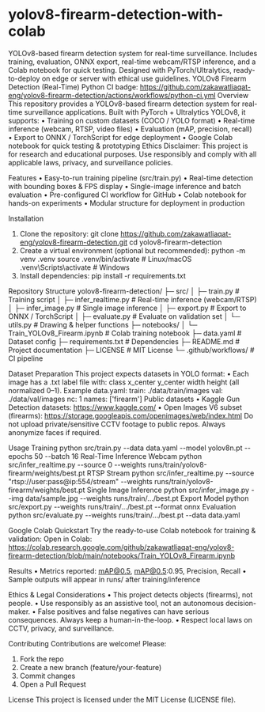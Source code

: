 # yolov8-firearm-detection-with-colab
YOLOv8-based firearm detection system for real-time surveillance. Includes training, evaluation, ONNX export, real-time webcam/RTSP inference, and a Colab notebook for quick testing. Designed with PyTorch/Ultralytics, ready-to-deploy on edge or server with ethical use guidelines.
YOLOv8 Firearm Detection (Real-Time)
Python CI badge: https://github.com/zakawatliaqat-eng/yolov8-firearm-detection/actions/workflows/python-ci.yml
Overview
This repository provides a YOLOv8-based firearm detection system for real-time surveillance applications.
Built with PyTorch + Ultralytics YOLOv8, it supports:
•	Training on custom datasets (COCO / YOLO format)
•	Real-time inference (webcam, RTSP, video files)
•	Evaluation (mAP, precision, recall)
•	Export to ONNX / TorchScript for edge deployment
•	Google Colab notebook for quick testing & prototyping
Ethics Disclaimer: This project is for research and educational purposes. Use responsibly and comply with all applicable laws, privacy, and surveillance policies.

Features
•	Easy-to-run training pipeline (src/train.py)
•	Real-time detection with bounding boxes & FPS display
•	Single-image inference and batch evaluation
•	Pre-configured CI workflow for GitHub
•	Colab notebook for hands-on experiments
•	Modular structure for deployment in production

Installation
1.	Clone the repository:
git clone https://github.com/zakawatliaqat-eng/yolov8-firearm-detection.git
cd yolov8-firearm-detection
2.	Create a virtual environment (optional but recommended):
python -m venv .venv
source .venv/bin/activate # Linux/macOS
.venv\Scripts\activate # Windows
3.	Install dependencies:
pip install -r requirements.txt

Repository Structure
yolov8-firearm-detection/
├─ src/
│ ├─ train.py # Training script
│ ├─ infer_realtime.py # Real-time inference (webcam/RTSP)
│ ├─ infer_image.py # Single image inference
│ ├─ export.py # Export to ONNX / TorchScript
│ ├─ evaluate.py # Evaluate on validation set
│ └─ utils.py # Drawing & helper functions
├─ notebooks/
│ └─ Train_YOLOv8_Firearm.ipynb # Colab training notebook
├─ data.yaml # Dataset config
├─ requirements.txt # Dependencies
├─ README.md # Project documentation
├─ LICENSE # MIT License
└─ .github/workflows/ # CI pipeline

Dataset Preparation
This project expects datasets in YOLO format:
•	Each image has a .txt label file with: class x_center y_center width height (all normalized 0–1).
Example data.yaml:
train: ./data/train/images
val: ./data/val/images
nc: 1
names: ['firearm']
Public datasets
•	Kaggle Gun Detection datasets: https://www.kaggle.com/
•	Open Images V6 subset (firearms): https://storage.googleapis.com/openimages/web/index.html
Do not upload private/sensitive CCTV footage to public repos. Always anonymize faces if required.

Usage
Training
python src/train.py --data data.yaml --model yolov8n.pt --epochs 50 --batch 16
Real-Time Inference
Webcam
python src/infer_realtime.py --source 0 --weights runs/train/yolov8-firearm/weights/best.pt
RTSP Stream
python src/infer_realtime.py --source "rtsp://user:pass@ip:554/stream" --weights runs/train/yolov8-firearm/weights/best.pt
Single Image Inference
python src/infer_image.py --img data/sample.jpg --weights runs/train/.../best.pt
Export Model
python src/export.py --weights runs/train/.../best.pt --format onnx
Evaluation
python src/evaluate.py --weights runs/train/.../best.pt --data data.yaml

Google Colab Quickstart
Try the ready-to-use Colab notebook for training & validation:
Open in Colab: https://colab.research.google.com/github/zakawatliaqat-eng/yolov8-firearm-detection/blob/main/notebooks/Train_YOLOv8_Firearm.ipynb

Results
•	Metrics reported: mAP@0.5, mAP@0.5:0.95, Precision, Recall
•	Sample outputs will appear in runs/ after training/inference

Ethics & Legal Considerations
•	This project detects objects (firearms), not people.
•	Use responsibly as an assistive tool, not an autonomous decision-maker.
•	False positives and false negatives can have serious consequences. Always keep a human-in-the-loop.
•	Respect local laws on CCTV, privacy, and surveillance.

Contributing
Contributions are welcome! Please:
1.	Fork the repo
2.	Create a new branch (feature/your-feature)
3.	Commit changes
4.	Open a Pull Request

License
This project is licensed under the MIT License (LICENSE file).

